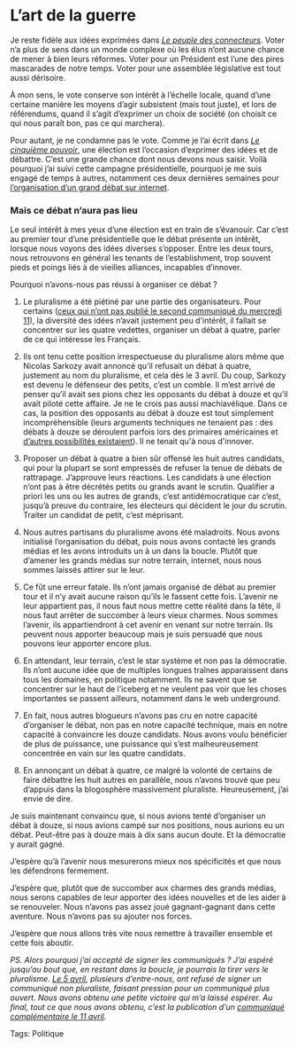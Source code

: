 # L’art de la guerre

Je reste fidèle aux idées exprimées dans [*Le peuple des connecteurs*](http://blog.tcrouzet.com/le-peuple-des-connecteurs/). Voter n’a plus de sens dans un monde complexe où les élus n’ont aucune chance de mener à bien leurs réformes. Voter pour un Président est l’une des pires mascarades de notre temps. Voter pour une assemblée législative est tout aussi dérisoire.

À mon sens, le vote conserve son intérêt à l’échelle locale, quand d’une certaine manière les moyens d’agir subsistent (mais tout juste), et lors de référendums, quand il s’agit d’exprimer un choix de société (on choisit ce qui nous paraît bon, pas ce qui marchera).

Pour autant, je ne condamne pas le vote. Comme je l’ai écrit dans [*Le cinquième pouvoir*](http://blog.tcrouzet.com/le-cinquieme-pouvoir/), une élection est l’occasion d’exprimer des idées et de débattre. C’est une grande chance dont nous devons nous saisir. Voilà pourquoi j’ai suivi cette campagne présidentielle, pourquoi je me suis engagé de temps à autres, notamment ces deux dernières semaines pour [l’organisation d’un grand débat sur internet](http://blog.tcrouzet.com/2007/04/04/speed-dating/).

### Mais ce débat n’aura pas lieu

Le seul intérêt à mes yeux d’une élection est en train de s’évanouir. Car c’est au premier tour d’une présidentielle que le débat présente un intérêt, lorsque nous voyons des idées diverses s’opposer. Entre les deux tours, nous retrouvons en général les tenants de l’establishment, trop souvent pieds et poings liés à de vieilles alliances, incapables d’innover.

Pourquoi n’avons-nous pas réussi à organiser ce débat ?

1. Le pluralisme a été piétiné par une partie des organisateurs. Pour certains ([ceux qui n’ont pas publié le second communiqué du mercredi 11](http://blog.tcrouzet.com/2007/04/11/invitation-a-francois-bayrou-jean-marie-le-pen-segolene-royal-et-nicolas-sarkozy/)), la diversité des idées n’avait justement peu d'intérêt, il fallait se concentrer sur les quatre vedettes, organiser un débat à quatre, parler de ce qui intéresse les Français.

2. Ils ont tenu cette position irrespectueuse du pluralisme alors même que Nicolas Sarkozy avait annoncé qu’il refusait un débat à quatre, justement au nom du pluralisme, et cela dès le 3 avril. Du coup, Sarkozy est devenu le défenseur des petits, c’est un comble. Il m’est arrivé de penser qu’il avait ses pions chez les opposants du débat à douze et qu’il avait piloté cette affaire. Je ne le crois pas aussi machiavélique. Dans ce cas, la position des opposants au débat à douze est tout simplement incompréhensible (leurs arguments techniques ne tenaient pas : des débats à douze se déroulent parfois lors des primaires américaines et [d’autres possibilités existaient](http://blog.tcrouzet.com/2007/04/04/speed-dating/)). Il ne tenait qu'à nous d'innover.

3. Proposer un débat à quatre a bien sûr offensé les huit autres candidats, qui pour la plupart se sont empressés de refuser la tenue de débats de rattrapage. J’approuve leurs réactions. Les candidats à une élection n’ont pas à être décrétés petits ou grands avant le scrutin. Qualifier a priori les uns ou les autres de grands, c’est antidémocratique car c’est, jusqu’à preuve du contraire, les électeurs qui décident le jour du scrutin. Traiter un candidat de petit, c’est méprisant.

4. Nous autres partisans du pluralisme avons été maladroits. Nous avons initialisé l’organisation du débat, puis nous avons contacté les grands médias et les avons introduits un à un dans la boucle. Plutôt que d’amener les grands médias sur notre terrain, internet, nous nous sommes laissés attirer sur le leur.

5. Ce fût une erreur fatale. Ils n’ont jamais organisé de débat au premier tour et il n’y avait aucune raison qu’ils le fassent cette fois. L’avenir ne leur appartient pas, il nous faut nous mettre cette réalité dans la tête, il nous faut arrêter de succomber à leurs vieux charmes. Nous sommes l’avenir, ils appartiendront à cet avenir en venant sur notre terrain. Ils peuvent nous apporter beaucoup mais je suis persuadé que nous pouvons leur apporter encore plus.

6. En attendant, leur terrain, c’est le star système et non pas la démocratie. Ils n’ont aucune idée que de multiples longues traînes apparaissent dans tous les domaines, en politique notamment. Ils ne savent que se concentrer sur le haut de l’iceberg et ne veulent pas voir que les choses importantes se passent ailleurs, notamment dans le web underground.

7. En fait, nous autres blogueurs n’avons pas cru en notre capacité d’organiser le débat, non pas en notre capacité technique, mais en notre capacité à convaincre les douze candidats. Nous avons voulu bénéficier de plus de puissance, une puissance qui s’est malheureusement concentrée en vain sur les quatre candidats.

8. En annonçant un débat à quatre, ce malgré la volonté de certains de faire débattre les huit autres en parallèle, nous n’avons trouvé que peu d’appuis dans la blogosphère massivement pluraliste. Heureusement, j’ai envie de dire.

Je suis maintenant convaincu que, si nous avions tenté d’organiser un débat à douze, si nous avions campé sur nos positions, nous aurions eu un débat. Peut-être pas à douze mais à dix sans aucun doute. Et la démocratie y aurait gagné.

J’espère qu’à l’avenir nous mesurerons mieux nos spécificités et que nous les défendrons fermement.

J’espère que, plutôt que de succomber aux charmes des grands médias, nous serons capables de leur apporter des idées nouvelles et de les aider à se renouveler. Nous n’avons pas assez joué gagnant-gagnant dans cette aventure. Nous n’avons pas su ajouter nos forces.

J’espère que nous allons très vite nous remettre à travailler ensemble et cette fois aboutir.

*PS. Alors pourquoi j’ai accepté de signer les communiqués ? J’ai espéré jusqu’au bout que, en restant dans la boucle, je pourrais la tirer vers le pluralisme.* [*Le 5 avril*](http://blog.tcrouzet.com/2007/04/05/appel-pour-un-debat-entre-candidats-avant-le-premier-tour-des-presidentielles/)*, plusieurs d’entre-nous, ont refusé de signer un communiqué non pluraliste, faisant pression pour un communiqué plus ouvert. Nous avons obtenu une petite victoire qui m’a laissé espérer. Au final, tout ce que nous avons obtenu, c’est la publication d’un* [*communiqué complémentaire le 11 avril*](http://blog.tcrouzet.com/2007/04/11/invitation-a-francois-bayrou-jean-marie-le-pen-segolene-royal-et-nicolas-sarkozy/)*.*

Tags: Politique